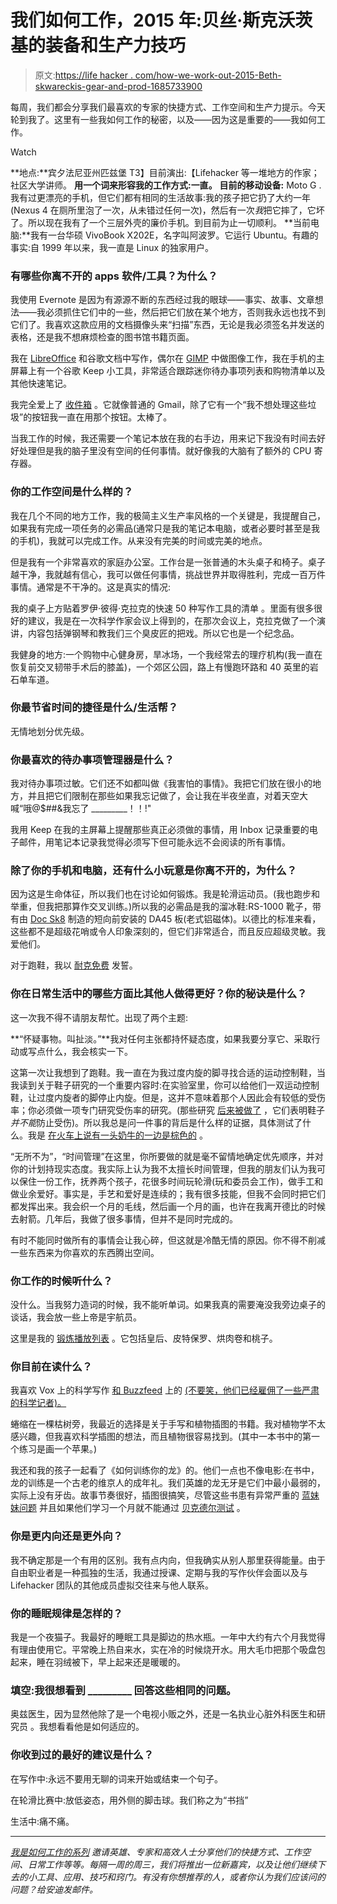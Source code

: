 # 我们如何工作，2015 年:贝丝·斯克沃茨基的装备和生产力技巧

> 原文:[https://life hacker . com/how-we-work-out-2015-Beth-skwareckis-gear-and-prod-1685733900](https://lifehacker.com/how-we-work-out-2015-beth-skwareckis-gear-and-prod-1685733900)

每周，我们都会分享我们最喜欢的专家的快捷方式、工作空间和生产力提示。今天轮到我了。这里有一些我如何工作的秘密，以及——因为这是重要的——我如何工作。

Watch

**地点:**宾夕法尼亚州匹兹堡
T3】目前演出:【Lifehacker 等一堆地方的作家；社区大学讲师。
**用一个词来形容我的工作方式:**一直**。**
**目前的移动设备:** Moto G .我有过更漂亮的手机，但它们都有相同的生活故事:我的孩子把它扔了大约一年(Nexus 4 在厕所里泡了一次，从未错过任何一次)，然后有一次*我*把它摔了，它坏了。所以现在我有了一个三层外壳的廉价手机。到目前为止一切顺利。
**当前电脑:**我有一台华硕 VivoBook X202E，名字叫阿波罗。它运行 Ubuntu。有趣的事实:自 1999 年以来，我一直是 Linux 的独家用户。

### 有哪些你离不开的 apps 软件/工具？为什么？

我使用 Evernote 是因为有源源不断的东西经过我的眼球——事实、故事、文章想法——我必须抓住它们中的一些，然后把它们放在某个地方，否则我永远也找不到它们了。我喜欢这款应用的文档摄像头来“扫描”东西，无论是我必须签名并发送的表格，还是我不想麻烦检查的图书馆书籍页面。

我在 [LibreOffice](http://www.libreoffice.org/) 和谷歌文档中写作，偶尔在 [GIMP](http://www.gimp.org/) 中做图像工作，我在手机的主屏幕上有一个谷歌 Keep 小工具，非常适合跟踪迷你待办事项列表和购物清单以及其他快速笔记。

我完全爱上了 [收件箱](https://lifehacker.com/how-googles-new-inbox-works-and-changes-how-you-approa-1652303148) 。它就像普通的 Gmail，除了它有一个“我不想处理这些垃圾”的按钮我一直在用那个按钮。太棒了。

当我工作的时候，我还需要一个笔记本放在我的右手边，用来记下我没有时间去好好处理但是我的脑子里没有空间的任何事情。就好像我的大脑有了额外的 CPU 寄存器。

### 你的工作空间是什么样的？

我在几个不同的地方工作，我的极简主义生产率风格的一个关键是，我提醒自己，如果我有完成一项任务的必需品(通常只是我的笔记本电脑，或者必要时甚至是我的手机)，我就可以完成工作。从来没有完美的时间或完美的地点。

但是我有一个非常喜欢的家庭办公室。工作台是一张普通的木头桌子和椅子。桌子越干净，我就越有信心，我可以做任何事情，挑战世界并取得胜利，完成一百万件事情。通常是不干净的。这是真实的情况:

我的桌子上方贴着罗伊·彼得·克拉克的快速 50 种写作工具的清单 。里面有很多很好的建议，我是在一次科学作家会议上得到的，在那次会议上，克拉克做了一个演讲，内容包括弹钢琴和教我们三个臭皮匠的把戏。所以它也是一个纪念品。

我健身的地方:一个购物中心健身房，旱冰场，一个我经常去的理疗机构(我一直在恢复前交叉韧带手术后的膝盖)，一个郊区公园，路上有慢跑环路和 40 英里的岩石单车道。

### 你最节省时间的捷径是什么/生活帮？

无情地划分优先级。

### 你最喜欢的待办事项管理器是什么？

我对待办事项过敏。它们还不如都叫做《我害怕的事情》。我把它们放在很小的地方，并且把它们限制在那些如果我忘记做了，会让我在半夜坐直，对着天空大喊“哦@$##&我忘了 _________！！!"

我用 Keep 在我的主屏幕上提醒那些真正必须做的事情，用 Inbox 记录重要的电子邮件，用笔记本记录我觉得必须写下但可能永远不会阅读的所有事情。

### 除了你的手机和电脑，还有什么小玩意是你离不开的，为什么？

因为这是生命体征，所以我们也在讨论如何锻炼。我是轮滑运动员。(我也跑步和举重，但我把那算作交叉训练。)所以我的必需品是我的溜冰鞋:RS-1000 靴子，带有由 [Doc Sk8](http://www.skatelogforum.com/forums/forumdisplay.php?f=44) 制造的短向前安装的 DA45 板(老式铝磁体)。以德比的标准来看，这些都不是超级花哨或令人印象深刻的，但它们非常适合，而且反应超级灵敏。我爱他们。

对于跑鞋，我以 [耐克免费](http://sneakerreport.com/news/the-complete-performance-history-of-the-nike-free/2/) 发誓。

### 你在日常生活中的哪些方面比其他人做得更好？你的秘诀是什么？

这一次我不得不请朋友帮忙。出现了两个主题:

**“怀疑事物。叫扯淡。”**我对任何主张都持怀疑态度，如果我要分享它、采取行动或写点什么，我会核实一下。

这第一次让我想到了跑鞋。我一直在为我过度内旋的脚寻找合适的运动控制鞋，当我读到关于鞋子研究的一个重要内容时:在实验室里，你可以给他们一双运动控制鞋，让过度内旋者的脚停止内旋。但是，这并不意味着那个人因此会有较低的受伤率；你必须做一项专门研究受伤率的研究。(那些研究 [后来被做了](http://lifehacker.com/why-foot-motion-doesnt-contribute-to-running-injuries-593625102) ，它们表明鞋子*并不能*防止受伤)。所以我总是问一件事的背后是什么样的证据，具体测试了什么。我是 [在火车上说有一头奶牛的一边是棕色的](http://www.overcomingbias.com/2007/05/joke.html) 。

“无所不为”，“时间管理”在这里，你所要做的就是毫不留情地确定优先顺序，并对你的计划持现实态度。我实际上认为我不太擅长时间管理，但我的朋友们认为我可以保住一份工作，抚养两个孩子，花很多时间玩轮滑(玩和委员会工作)，做手工和做业余爱好。事实是，手艺和爱好是连续的；我有很多技能，但我不会同时把它们都发挥出来。我会织一个月的毛线，然后画一个月的画，也许在我离开德比的时候去射箭。几年后，我做了很多事情，但并不是同时完成的。

有时不能同时做所有的事情会让我心碎，但这就是冷酷无情的原因。你不得不削减一些东西来为你喜欢的东西腾出空间。

### 你工作的时候听什么？

没什么。当我努力造词的时候，我不能听单词。如果我真的需要淹没我旁边桌子的谈话，我会放一些上帝是宇航员。

这里是我的 [锻炼播放列表](https://play.spotify.com/user/1218543015/playlist/67paBdT0TGWWNn5DStvhrd) 。它包括皇后、皮特保罗、烘肉卷和桃子。

### 你目前在读什么？

我喜欢 Vox 上的科学写作 [和 Buzzfeed](http://www.vox.com/health_and_science) 上的 [(不要笑，他们已经雇佣了一些严肃的科学记者)。](http://www.buzzfeed.com/science)

蜷缩在一棵枯树旁，我最近的选择是关于手写和植物插图的书籍。我对植物学不太感兴趣，但我喜欢科学插图的想法，而且植物很容易找到。(其中一本书中的第一个练习是画一个苹果。)

我还和我的孩子一起看了《如何训练你的龙》的。他们一点也不像电影:在书中，龙的训练是一个古老的维京人的成年礼。我们英雄的龙无牙是它们中最小最弱的，实际上没有牙齿。故事节奏很好，插图很搞笑，尽管这些书患有异常严重的 [蓝妹妹问题](http://tvtropes.org/pmwiki/pmwiki.php/Main/TheSmurfettePrinciple) 并且如果他们学习一个月就不能通过 [贝克德尔测试](http://en.wikipedia.org/wiki/Bechdel_test) 。

### 你是更内向还是更外向？

我不确定那是一个有用的区别。我有点内向，但我确实从别人那里获得能量。由于自由职业者是一种孤独的生活，我通过授课、定期与我的写作伙伴会面以及与 Lifehacker 团队的其他成员虚拟交往来与他人联系。

### 你的睡眠规律是怎样的？

我是一个夜猫子。我最好的睡眠工具是脚边的热水瓶。一年中大约有六个月我觉得有理由使用它。平常晚上热自来水，实在冷的时候烧开水。用大毛巾把那个吸盘包起来，睡在羽绒被下，早上起来还是暖暖的。

### 填空:我很想看到 _________ 回答这些相同的问题。

奥兹医生，因为显然他除了是一个电视小贩之外，还是一名执业心脏外科医生和研究员 。我想看看他是如何适应的。

### 你收到过的最好的建议是什么？

在写作中:永远不要用无聊的词来开始或结束一个句子。

在轮滑比赛中:放低姿态，用外侧的脚击球。我们称之为“书挡”

生活中:痛不痛。

* * *

*[*我是如何工作的系列*](http://lifehacker.com/how-i-work/) *邀请英雄、专家和高效人士分享他们的快捷方式、工作空间、日常工作等等。每隔一周的周三，我们将推出一位新嘉宾，以及让他们继续下去的小工具、应用、技巧和窍门。有没有你想推荐的人，或者你认为我们应该问的问题？给安迪发邮件。**